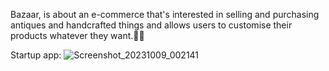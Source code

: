  Bazaar, is about an e-commerce that's interested in selling and purchasing antiques and handcrafted things and allows users to customise their products whatever they want.🗿🎨

Startup app:
![Screenshot_20231009_002141](https://github.com/YoussefAshraf22/Bazaar-app/assets/120688787/ccec2874-98bd-4253-acf5-a4159ddd2122)

